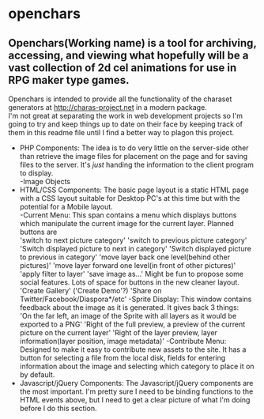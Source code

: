 openchars
=========

Openchars(Working name) is a tool for archiving, accessing, and viewing what hopefully will be a vast collection of 2d cel animations for use in RPG maker type games.
---------
Openchars is intended to provide all the functionality of the charaset generators at http://charas-project.net in a modern package.  
I'm not great at separating the work in web development projects so I'm going to try and keep things up to date on their face by keeping track of them in this readme file until I find a better way to plagon this project.

 * PHP Components: The idea is to do very little on the server-side other than retrieve the image files for placement on the page and for saving files to the server. It's *just* handing the information to the client program to display.  
    -Image Objects
 * HTML/CSS Components: The basic page layout is a static HTML page with a CSS layout suitable for Desktop PC's at this time but with the potential for a Mobile layout.  
    -Current Menu: This span contains a menu which displays buttons which manipulate the current image for the current layer. Planned buttons are  
        'switch to next picture category' 
        'switch to previous picture category' 
        'Switch displayed picture to next in category'
        'Switch displayed picture to previous in category'
        'move layer back one level(behind other pictures)' 
        'move layer forward one level(in front of other pictures)' 
        'apply filter to layer' 
        'save image as...'
Might be fun to propose some social features. Lots of space for buttons in the new cleaner layout.  
        'Create Gallery' ('Create Demo'?)
        'Share on Twitter/Facebook/Diaspora*/etc'
    -Sprite Display: This window contains feedback about the image as it is generated. It gives back 3 things:  
        'On the far left, an image of the Sprite with all layers as it would be exported to a PNG'
        'Right of the full preview, a preview of the current picture on the current layer'
        'Right of the layer preview, layer information(layer position, image metadata)'
    -Contribute Menu: Designed to make it easy to contribute new assets to the site. It has a button for selecting a file from the local disk, fields for entering information about the image and selecting which category to place it on by default.
 * Javascript/jQuery Components: The Javascript/jQuery components are the most important. I'm pretty sure I need to be binding functions to the HTML events above, but I need to get a clear picture of what I'm doing before I do this section.
